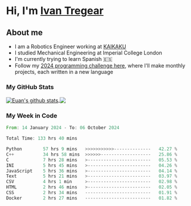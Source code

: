# Hi, I'm [Ivan Tregear](https://www.linkedin.com/in/ivantregear/)

## About me

* I am a Robotics Engineer working at [KAIKAKU](https://github.com/KAIKAKU-AI)
* I studied Mechanical Engineering at Imperial College London
* I'm currently trying to learn Spanish :es:
* Follow my [2024 programming challenge here](https://github.com/ITregear?tab=repositories), where I'll make monthly projects, each written in a new language


### My GitHub Stats

<a href="#my-github-stats">
  <img align="center" src="https://github-readme-stats.vercel.app/api?username=itregear&count_private=true&show_icons=true&include_all_commits=true&theme=material-palenight" alt="Euan's github stats" />
</a>

<a href="#my-github-stats">
  <img align="center" src="https://github-readme-stats.vercel.app/api/top-langs/?username=itregear&layout=compact&theme=material-palenight" />
</a>

### My Week in Code
<!--START_SECTION:waka-->

```rust
From: 14 January 2024 - To: 06 October 2024

Total Time: 133 hrs 40 mins

Python        57 hrs 9 mins   >>>>>>>>>>>--------------   42.27 %
C++           34 hrs 58 mins  >>>>>>-------------------   25.86 %
C             7 hrs 28 mins   >------------------------   05.53 %
INI           5 hrs 45 mins   >------------------------   04.26 %
JavaScript    5 hrs 36 mins   >------------------------   04.14 %
Text          5 hrs 21 mins   >------------------------   03.97 %
CSV           4 hrs 1 min     >------------------------   02.98 %
HTML          2 hrs 46 mins   >------------------------   02.05 %
CSS           2 hrs 34 mins   -------------------------   01.91 %
Docker        2 hrs 27 mins   -------------------------   01.82 %
```

<!--END_SECTION:waka-->
